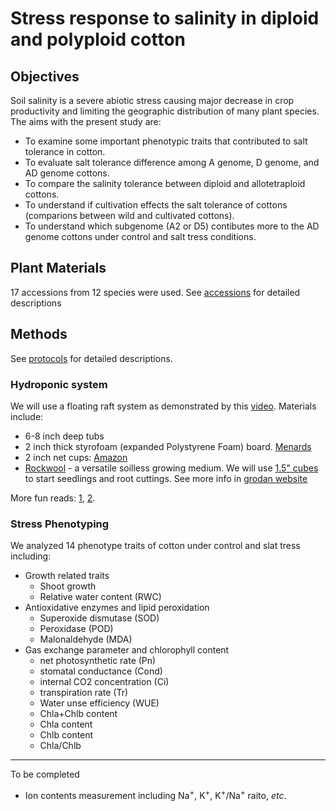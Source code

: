 # Stress response to salinity in diploid and polyploid cotton
## Objectives
Soil salinity is a severe abiotic stress causing major decrease in crop productivity and limiting the geographic distribution of many  plant species. The aims with the present study are:
* To examine some important phenotypic traits that contributed to salt tolerance in cotton.
* To evaluate salt tolerance difference among A genome, D genome, and AD genome cottons. 
* To compare the salinity tolerance between diploid and allotetraploid cottons.
* To understand if cultivation effects the salt tolerance of cottons (comparions between wild and cultivated cottons).
* To understand which subgenome (A2 or D5) contibutes more to the AD genome cottons under control and salt tress conditions.
 
## Plant Materials
17 accessions from 12 species were used. See [accessions](accessions.md) for detailed descriptions
## Methods
See [protocols](protocols.md) for detailed descriptions.
### Hydroponic system
We will use a floating raft system as demonstrated by this [video](https://www.youtube.com/watch?v=6-ou5iUHtvg). Materials include:
* 6-8 inch deep tubs
* 2 inch thick styrofoam (expanded Polystyrene Foam) board. [Menards](https://www.menards.com/main/building-materials/insulation/insulation-panels/expanded-polystyrene-foam-insulation-2-x-4-x-8-r-8/p-1444435971902-c-5779.htm?tid=9154814912926552425&ipos=11) 
* 2 inch net cups: [Amazon](https://www.amazon.com/gp/product/B01EQFGS6O/ref=oh_aui_detailpage_o00_s00?ie=UTF8&psc=1)
* [Rockwool](https://en.wikipedia.org/wiki/Mineral_wool) - a versatile soilless growing medium. We will use [1.5" cubes](https://www.amazon.com/gp/product/B016AXFAY6/ref=s9_acsd_hps_bw_c_x_1_w) to start seedlings and root cuttings. See more info in [grodan website](http://grodan101.com)

More fun reads: [1](https://www.hydroponics-simplified.com/support-files/mini-lettuce-raft-pdf.pdf), [2](https://www.extension.iastate.edu/forestry/tri_state/tristate_2014/talks/PDFs/Aquaponic_System_Design_and_Management.pdf).
### Stress Phenotyping
We analyzed 14 phenotype traits of cotton under control and slat tress including:
* Growth related traits
  * Shoot growth
  * Relative water content (RWC)
* Antioxidative enzymes and lipid peroxidation 
  * Superoxide dismutase (SOD)
  * Peroxidase (POD)
  * Malonaldehyde (MDA)
* Gas exchange parameter and chlorophyll content
  * net photosynthetic rate (Pn)
  * stomatal conductance (Cond)
  * internal CO2 concentration (Ci) 
  * transpiration rate (Tr)
  * Water unse efficiency (WUE)
  * Chla+Chlb content
  * Chla content
  * Chlb content
  * Chla/Chlb
_ _ _
 To be completed
* Ion contents measurement including Na<sup>+</sup>, K<sup>+</sup>, K<sup>+</sup>/Na<sup>+</sup> raito, *etc*.
